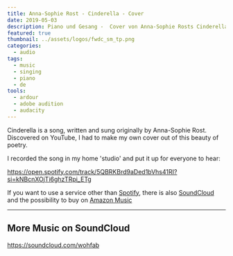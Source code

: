 ```yaml
---
title: Anna-Sophie Rost - Cinderella - Cover
date: 2019-05-03
description: Piano und Gesang -  Cover von Anna-Sophie Rosts Cinderella
featured: true
thumbnail: ../assets/logos/fwdc_sm_tp.png
categories: 
  - audio
tags:
  - music
  - singing
  - piano
  - de
tools:
  - ardour
  - adobe audition
  - audacity
---
```


Cinderella is a song, written and sung originally by Anna-Sophie Rost. Discovered on YouTube, I had to make my own cover out of this beauty of poetry. 

I recorded the song in my home 'studio' and put it up for everyone to hear:

https://open.spotify.com/track/5QBRKBrd9aDed1bVhs41RI?si=kNBcnXOjTi6ghzTRpi_ETg

If you want to use a service other than [Spotify](https://open.spotify.com/track/5QBRKBrd9aDed1bVhs41RI?si=kNBcnXOjTi6ghzTRpi_ETg), there is also [SoundCloud](https://soundcloud.com/wohfab/cinderella) and the possibility to buy on [Amazon Music](https://amzn.to/2R0PwBO)

----

## More Music on SoundCloud

https://soundcloud.com/wohfab
